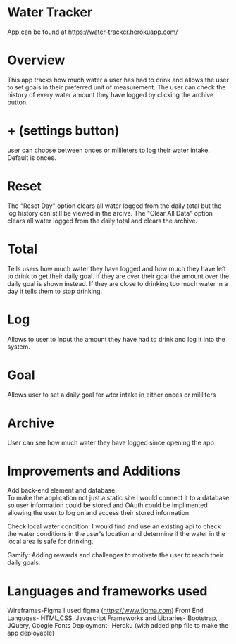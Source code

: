 # Water Tracker

App can be found at https://water-tracker.herokuapp.com/

# Overview

This app tracks how much water a user has had to drink and allows the user to set goals in their preferred unit of measurement. The user can check the history of every water amount they have logged by clicking the archive button.  


# + (settings button)
user can choose between onces or milileters to log their water intake. Default is onces.

# Reset
The "Reset Day" option clears all water logged from the daily total but the log history can still be viewed in the arcive.
The "Clear All Data" option clears all water logged from the daily total and clears the archive.

# Total
Tells users how much water they have logged and how much they have left to drink to get their daily goal. If they are over their goal the amount over the daily goal is shown instead. If they are close to drinking too much water in a day it tells them to stop drinking. 

# Log
Allows to user to input the amount they have had to drink and log it into the system.

# Goal
Allows user to set a daily goal for wter intake in either onces or mililiters

# Archive
User can see how much water they have logged since opening the app

# Improvements and Additions

Add back-end element and database:<br>
To make the application not just a static site I would connect it to a database so user information could be stored and OAuth could be implimented allowing the user to log on and access their stored information.

Check local water condition:
I would find and use an existing api to check the water conditions in the user's location and determine if the water in the local area is safe for drinking. 

Gamify:
Adding rewards and challenges to motivate the user to reach their daily goals.

# Languages and frameworks used

Wireframes-Figma I used figma (https://www.figma.com)
Front End Languges- HTML,CSS, Javascript
Frameworks and Libraries- Bootstrap, JQuery, Google Fonts
Deployment- Heroku (with added php file to make the app deployable) 
